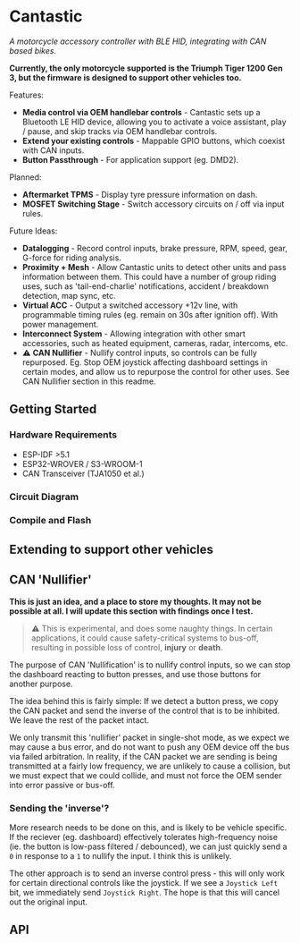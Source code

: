 # Cantastic

_A motorcycle accessory controller with BLE HID, integrating with CAN based bikes._

**Currently, the only motorcycle supported is the Triumph Tiger 1200 Gen 3, but the firmware is designed to support other vehicles too.**

Features:

- **Media control via OEM handlebar controls** - Cantastic sets up a Bluetooth LE HID device, allowing you to activate a voice assistant, play / pause, and skip tracks via OEM handlebar controls.
- **Extend your existing controls** - Mappable GPIO buttons, which coexist with CAN inputs.
- **Button Passthrough** - For application support (eg. DMD2).

Planned:

- **Aftermarket TPMS** - Display tyre pressure information on dash.
- **MOSFET Switching Stage** - Switch accessory circuits on / off via input rules.

Future Ideas:

- **Datalogging** - Record control inputs, brake pressure, RPM, speed, gear, G-force for riding analysis.
- **Proximity + Mesh** - Allow Cantastic units to detect other units and pass information between them. This could have a number of group riding uses, such as 'tail-end-charlie' notifications, accident / breakdown detection, map sync, etc.
- **Virtual ACC** - Output a switched accessory +12v line, with programmable timing rules (eg. remain on 30s after ignition off). With power management.
- **Interconnect System** - Allowing integration with other smart accessories, such as heated equipment, cameras, radar, intercoms, etc.
- :warning: **CAN Nullifier** - Nullify control inputs, so controls can be fully repurposed. Eg. Stop OEM joystick affecting dashboard settings in certain modes, and allow us to repurpose the control for other uses. See CAN Nullifier section in this readme.

## Getting Started

### Hardware Requirements

- ESP-IDF >5.1
- ESP32-WROVER / S3-WROOM-1
- CAN Transceiver (TJA1050 et al.)

### Circuit Diagram

### Compile and Flash

## Extending to support other vehicles

## CAN 'Nullifier'

**This is just an idea, and a place to store my thoughts. It may not be possible at all. I will update this section with findings once I test.**

> :warning: This is experimental, and does some naughty things. In certain applications, it could cause safety-critical systems to bus-off, resulting in possible loss of control, **injury** or **death**.

The purpose of CAN 'Nullification' is to nullify control inputs, so we can stop the dashboard reacting to button presses, and use those buttons for another purpose.

The idea behind this is fairly simple: If we detect a button press, we copy the CAN packet and send the inverse of the control that is to be inhibited. We leave the rest of the packet intact.

We only transmit this 'nullifier' packet in single-shot mode, as we expect we may cause a bus error, and do not want to push any OEM device off the bus via failed arbitration. In reality, if the CAN packet we are sending is being transmitted at a fairly low frequency, we are unlikely to cause a collision, but we must expect that we could collide, and must not force the OEM sender into error passive or bus-off.

### Sending the 'inverse'?

More research needs to be done on this, and is likely to be vehicle specific. If the reciever (eg. dashboard) effectively tolerates high-frequency noise (ie. the button is low-pass filtered / debounced), we can just quickly send a `0` in response to a `1` to nullify the input. I think this is unlikely.

The other approach is to send an inverse control press - this will only work for certain directional controls like the joystick. If we see a `Joystick Left` bit, we immediately send `Joystick Right`. The hope is that this will cancel out the original input.

## API
